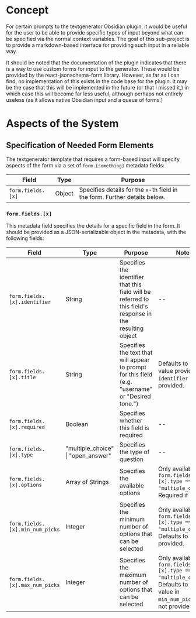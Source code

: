 # Concept
For certain prompts to the textgenerator Obsidian plugin, it would be useful for the user to be able to provide specific types of input beyond what can be specified via the normal context variables. The goal of this sub-project is to provide a markdown-based interface for providing such input in a reliable way.

It should be noted that the documentation of the plugin indicates that there is a way to use custom forms for input to the generator. These would be provided by the react-jsonschema-form library. However, as far as I can find, no implementation of this exists in the code base for the plugin. It may be the case that this will be implemented in the future (or that I missed it,) in which case this will become far less useful, although perhaps not entirely useless (as it allows native Obsidian input and a queue of forms.)

# Aspects of the System
## Specification of Needed Form Elements
The textgenerator template that requires a form-based input will specify aspects of the form via a set of  `form.[something]` metadata fields:

| **Field**         | **Type** | **Purpose**                                                                |
| ----------------- | -------- | -------------------------------------------------------------------------- |
| `form.fields.[x]` | Object   | Specifies details for the `x`-th field in the form. Further details below. |
### `form.fields.[x]`
This metadata field specifies the details for a specific field in the form.  It should be provided as a JSON-serializable object in the metadata, with the following fields:

| **Field**                       | **Type**                           | **Purpose**                                                                                                | Notes                                                                                                                    |
| ------------------------------- | ---------------------------------- | ---------------------------------------------------------------------------------------------------------- | ------------------------------------------------------------------------------------------------------------------------ |
| `form.fields.[x].identifier`    | String                             | Specifies the identifier that this field will be referred to this field's response in the resulting object | --                                                                                                                       |
| `form.fields.[x].title`         | String                             | Specifies the text that will appear to prompt for this field (e.g. "username" or "Desired tone.")          | Defaults to the value provided in `identifier` if not provided.                                                          |
| `form.fields.[x].required`      | Boolean                            | Specifies whether this field is required                                                                   | --                                                                                                                       |
| `form.fields.[x].type`          | "multiple_choice" \| "open_answer" | Specifies the type of question                                                                             | --                                                                                                                       |
| `form.fields.[x].options`       | Array of Strings                   | Specifies the available options                                                                            | Only available if `form.fields.[x].type == "multiple_choice"`. Required if so.                                           |
| `form.fields.[x].min_num_picks` | Integer                            | Specifies the minimum number of options that can be selected                                               | Only available if `form.fields.[x].type == "multiple_choice"`. Defaults to 1 if not provided.                            |
| `form.fields.[x].max_num_picks` | Integer                            | Specifies the maximum number of options that can be selected                                               | Only available if `form.fields.[x].type == "multiple_choice"`. Defaults to the value in `min_num_picks` if not provided. |

## 